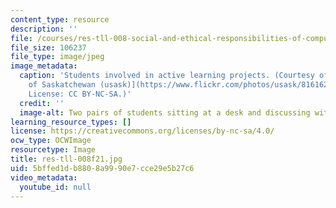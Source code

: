 ```yaml
---
content_type: resource
description: ''
file: /courses/res-tll-008-social-and-ethical-responsibilities-of-computing-serc/5bffed1db8808a9990e7cce29e5b27c6_res-tll-008f21.jpg
file_size: 106237
file_type: image/jpeg
image_metadata:
  caption: 'Students involved in active learning projects. (Courtesy of [University
    of Saskatchewan (usask)](https://www.flickr.com/photos/usask/8161626394) on Flickr.
    License: CC BY-NC-SA.)'
  credit: ''
  image-alt: Two pairs of students sitting at a desk and discussing with each other.
learning_resource_types: []
license: https://creativecommons.org/licenses/by-nc-sa/4.0/
ocw_type: OCWImage
resourcetype: Image
title: res-tll-008f21.jpg
uid: 5bffed1d-b880-8a99-90e7-cce29e5b27c6
video_metadata:
  youtube_id: null
---
```

